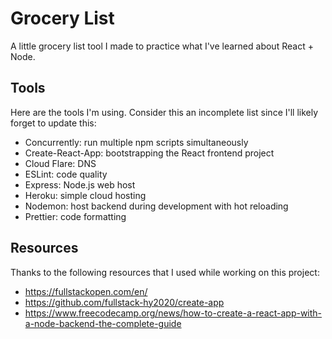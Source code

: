 # Grocery List

A little grocery list tool I made to practice what I've learned about React + Node.

## Tools

Here are the tools I'm using. Consider this an incomplete list since I'll likely forget to update this:

- Concurrently: run multiple npm scripts simultaneously
- Create-React-App: bootstrapping the React frontend project
- Cloud Flare: DNS
- ESLint: code quality
- Express: Node.js web host
- Heroku: simple cloud hosting
- Nodemon: host backend during development with hot reloading
- Prettier: code formatting

## Resources

Thanks to the following resources that I used while working on this project:

- https://fullstackopen.com/en/
- https://github.com/fullstack-hy2020/create-app
- https://www.freecodecamp.org/news/how-to-create-a-react-app-with-a-node-backend-the-complete-guide


